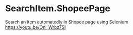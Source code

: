# SearchItem.ShopeePage
Search an item automatedly in Shopee page using Selenium
https://youtu.be/Oni_Wrbz7SI
